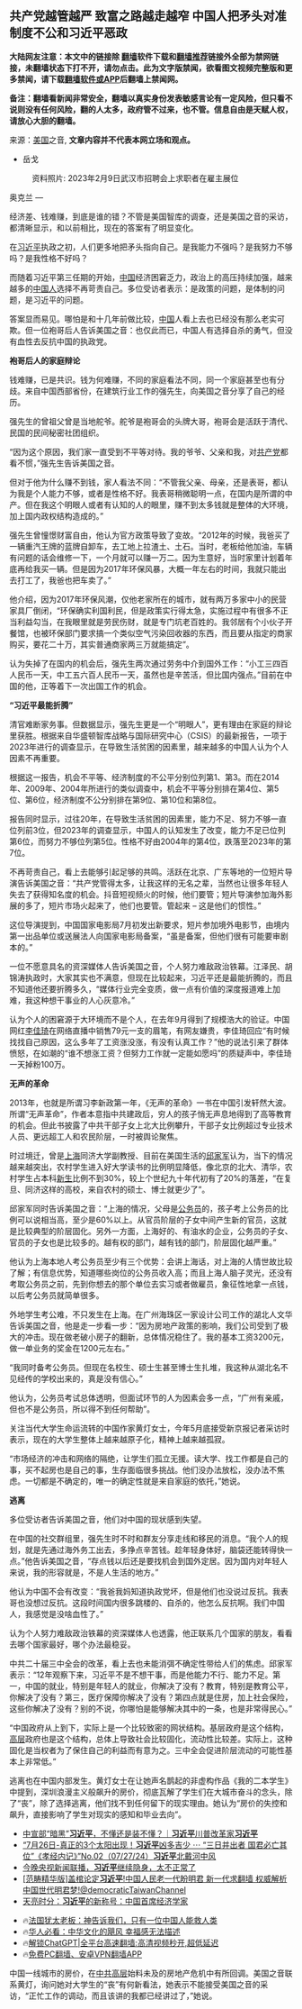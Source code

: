  <!-- 面包屑导航 --> <h2>共产党越管越严 致富之路越走越窄 中国人把矛头对准制度不公和习近平恶政</h2> <p class="notice"><b>大陆网友注意：本文中的链接除 <a href="https://github.com/bannedbook/fanqiang" >翻墙</a>软件下载和<a href="https://github.com/killgcd/justmysocks/blob/master/README.md">翻墙推荐</a>链接外全部为禁网链接，未翻墙状态下打不开，请勿点击。此为文字版禁闻，欲看图文视频完整版和更多禁闻，请下载<a href="https://github.com/bannedbook/fanqiang">翻墙软件或APP</a>后翻墙上禁闻网。</p><p>备注：翻墙看新闻非常安全，翻墙以真实身份发表敏感言论有一定风险，但只看不说则没有任何风险，翻的人太多，政府管不过来，也不管。信息自由是天赋人权，请放心大胆的翻墙。</b></p>  <div class="entry"> <p>来源：<a href="https://www.bannedbook.org/bnews/tag/%e7%be%8e%e5%9b%bd/" class="st_tag internal_tag" rel="tag" title="标签 美国 下的日志">美国</a>之音, <strong>文章内容并不代表本网立场和观点。</strong></p> <ul> <li> 岳戈 </li> </ul> <figure> <figcaption> 资料照片: 2023年2月9日武汉市招聘会上求职者在雇主展位<br /> </figcaption></figure> <p>奥克兰 —&nbsp;</p> <p>经济差、钱难赚，到底是谁的错？不管是美国智库的调查，还是美国之音的采访，都清晰显示，和以前相比，现在的答案有了明显变化。</p> <p>在<a href="https://www.bannedbook.org/bnews/tag/%e4%b9%a0%e8%bf%91%e5%b9%b3/" class="st_tag internal_tag" rel="tag" title="标签 习近平 下的日志">习近平</a>执政之初，人们更多地把矛头指向自己。是我能力不强吗？是我努力不够吗？是我性格不好吗？</p> <p>而随着习近平第三任期的开始，<span class='wp_keywordlink_affiliate'><a href="https://www.bannedbook.org/" title="中国" target="_blank">中国</a></span>经济困窘乏力，政治上的高压持续加强，越来越多的<a href="https://www.bannedbook.org/bnews/tag/%e4%b8%ad%e5%9b%bd%e4%ba%ba/" class="st_tag internal_tag" rel="tag" title="标签 中国人 下的日志">中国人</a>选择不再苛责自己。多位受访者表示：是政策的问题，是体制的问题，是习近平的问题。</p> <p>答案显而易见。哪怕是和十几年前做比较，<a href="https://www.bannedbook.org/bnews/tag/%E4%B8%AD%E5%9B%BD/" class="st_tag internal_tag" rel="tag" title="标签 中国 下的日志">中国</a>人看上去也已经没有那么老实可欺。但一位袍哥后人告诉美国之音：也仅此而已，中国人有选择自杀的勇气，但没有血性去反抗中国的执政党。</p> <p><strong>袍哥后人的家庭辩论</strong></p> <p>钱难赚，已是共识。钱为何难赚，不同的家庭看法不同，同一个家庭甚至也有分歧。来自中国西部省份，在建筑行业工作的强先生，向美国之音分享了自己的经历。</p> <p>强先生的曾祖父曾是当地舵爷。舵爷是袍哥会的头牌大哥，袍哥会是活跃于清代、民国的民间秘密社团组织。</p> <p>“因为这个原因，我们家一直受到不平等对待。我的爷爷、父亲和我，对<a href="https://www.bannedbook.org/bnews/tag/%e5%85%b1%e4%ba%a7%e5%85%9a/" class="st_tag internal_tag" rel="tag" title="标签 共产党 下的日志">共产党</a>都看不惯，”强先生告诉美国之音。</p>  <p>但对于他为什么赚不到钱，家人看法不同：“不管我父亲、母亲，还是表哥，都认为我是个人能力不够，或者是性格不好。我表哥稍微聪明一点，在国内是所谓的中产。但在我这个明眼人或者有认知的人的眼里，赚不到太多钱就是整体的大环境，加上国内政权结构造成的。”</p> <p>强先生曾憧憬财富自由，他认为官方政策导致了变故。“2012年的时候，我爸买了一辆重汽王牌的蓝牌自卸车，去工地上拉渣土、土石。当时，老板给他加油，车辆有问题的话会维修一下，一个月就可以赚一万二。因为生意好，当时家里计划着年底再给我买一辆。但是因为2017年环保风暴，大概一年左右的时间，我就只能出去打工了，我爸也把车卖了。”</p> <p>他介绍，因为2017年环保风潮，仅他老家所在的城市，就有两万多家中小的民营家具厂倒闭，“环保确实利国利民，但是政策实行得太急，实施过程中有很多不正当利益勾当，在我眼里就是劳民伤财，就是专门坑老百姓的。我邻居有个小伙子开餐馆，也被环保部门要求搞一个类似空气污染回收器的东西，而且要从指定的商家购买，要花二十万，其实普通商家两三万就能搞定”。</p> <p>认为失掉了在国内的机会后，强先生两次通过劳务中介到国外工作：“小工三四百人民币一天，中工五六百人民币一天，虽然也是辛苦活，但比国内强点。”目前在中国的他，正等着下一次出国工作的机会。</p> <p><strong>“</strong><strong>习近平最能折腾</strong><strong>”</strong></p> <p>清官难断家务事。但数据显示，强先生更是一个“明眼人”，更有理由在家庭的辩论里获胜。根据来自华盛顿智库战略与国际研究中心（CSIS）的最新报告，一项于2023年进行的调查显示，在导致生活贫困的因素里，越来越多的中国人认为个人因素不再重要。</p> <p>根据这一报告，机会不平等、经济制度的不公平分别位列第1、第3。而在2014年、2009年、2004年所进行的类似调查中，机会不平等分别排在第4位、第5位、第6位，经济制度不公分别排在第9位、第10位和第8位。</p> <p>报告同时显示，过往20年，在导致生活贫困的因素里，能力不足、努力不够一直位列前3位，但2023年的调查显示，中国人的认知发生了改变，能力不足已位列第6位，而努力不够位列第5位。性格不好由2004年的第4位，跌落至2023年的第7位。</p> <p>不再苛责自己，看上去能够引起足够的共鸣。活跃在北京、广东等地的一位短片导演告诉美国之音：“共产党管得太多，让我这样的无名之辈，当然也让很多年轻人失去了获得知名度的机会。抖音短视频火的时候，他们要管；短片导演参加海外影展的多了，短片市场火起来了，他们也要管。管起来 &#8211; 这是他们的惯性。”</p> <p>这位导演提到，中国国家电影局7月初发出新要求，短片参加境外电影节，由境内第一出品单位或送展法人向国家电影局备案，“虽是备案，但他们很有可能要审剧本的。”</p>  <p>一位不愿意具名的资深媒体人告诉美国之音，个人努力难敌政治铁幕。江泽民、胡锦涛执政时，大家其实也不满意，但现在比较起来，习近平还是最能折腾的，而且不知道他还要折腾多久，“媒体行业完全变质，做一点有价值的深度报道难上加难，我这种想干事业的人心灰意冷。”</p> <p>认为个人的困窘源于大环境而不是个人，在去年9月得到了规模浩大的验证。中国网红<a href="https://www.bannedbook.org/bnews/tag/%e6%9d%8e%e4%bd%b3%e7%90%a6/" class="st_tag internal_tag" rel="tag" title="标签 李佳琦 下的日志">李佳琦</a>在网络直播中销售79元一支的眉笔，有网友嫌贵，李佳琦回应“有时候找找自己原因，这么多年了工资涨没涨，有没有认真工作？”他的说法引来了群体愤怒，在如潮的“谁不想涨工资？但努力工作就一定能如愿吗”的质疑声中，李佳琦一天掉粉100万。</p> <p><strong>无声的革命</strong></p> <p>2013年，也就是所谓习李新政第一年，《无声的革命》一书在中国引发轩然大波。所谓“无声革命”，作者本意指中共建政后，穷人的孩子悄无声息地得到了高等教育的机会。但此书披露了中共干部子女上北大比例攀升，干部子女比例超过专业技术人员、更远超工人和农民阶层，一时被舆论聚焦。</p> <p>时过境迁，曾是<a href="https://www.bannedbook.org/bnews/tag/%e4%b8%8a%e6%b5%b7/" class="st_tag internal_tag" rel="tag" title="标签 上海 下的日志">上海</a>同济大学副教授、目前在美国生活的<a href="https://www.bannedbook.org/bnews/tag/%e9%82%b1%e5%ae%b6%e5%86%9b/" class="st_tag internal_tag" rel="tag" title="标签 邱家军 下的日志">邱家军</a>认为，当下的情况越来越突出，农村学生进入好大学读书的比例明显降低，像北京的北大、清华，农村学生占本科<span class='wp_keywordlink'><a href="https://www.bannedbook.org/forum2/topic1642.html" title="正见网《新生》" target="_blank">新生</a></span>比例不到30%，较上个世纪九十年代初有了20%的落差，“在复旦、同济这样的高校，来自农村的硕士、博士就更少了”。</p> <p>邱家军同时告诉美国之音：“上海的情况，父母是<a href="https://www.bannedbook.org/bnews/tag/%e5%85%ac%e5%8a%a1%e5%91%98/" class="st_tag internal_tag" rel="tag" title="标签 公务员 下的日志">公务员</a>的，孩子考上公务员的比例可以说相当高，至少是60%以上。从官员阶层的子女中间产生新的官员，这就是比较典型的阶层固化。另外一方面，上海好的、有油水的企业，公务员的子女、官员的子女也是比较多的。越有权的部门，越有钱的部门，阶层固化越严重。”</p> <p>他认为上海本地人考公务员至少有三个优势：会讲上海话，对上海的人情世故比较了解；有信息优势，知道哪些岗位的公务员收入高；而且上海人脑子灵光，还没有考取公务员之前，先到你想去的那个单位去实习或者做雇员，象征性地拿一点钱，以后考公务员就简单很多。</p> <p>外地学生考公难，不只发生在上海。在广州海珠区一家设计公司工作的湖北人文华告诉美国之音，他是走一步看一步：“因为房地产政策的影响，我们公司受到了极大的冲击。现在做老破小房子的翻新，总体情况稳住了。我的基本工资3200元，做一单业务的奖金在1200元左右。”</p> <p>“我同时备考公务员。但现在名校生、硕士生甚至博士生扎堆，我这种从湖北名不见经传的学校出来的，真是没有信心。”</p> <p>他认为，公务员考试总体透明，但面试环节的人为因素会多一点，“广州有亲戚，但也不是公务员，所以得不到任何帮助”。</p>  <p>关注当代大学生命运流转的中国作家黄灯女士，今年5月底接受新京报记者采访时表示，现在的大学生整体上越来越原子化，精神上越来越孤寂。</p> <p>“市场经济的冲击和网络的隔绝，让学生们孤立无援。读大学、找工作都是自己的事，买不起房也是自己的事，生存面临很多挑战。他们没办法放松，没办法不焦虑。一切都是不确定的，唯一的确定性就是来自家庭的依托，”她说。</p> <p><strong>逃离</strong></p> <p>多位受访者告诉美国之音，他们对中国的现状感到失望。</p> <p>在中国的社交群组里，强先生时不时和群友分享走线和移民的消息。“我个人的规划，就是先通过海外务工出去，多挣点辛苦钱。趁年轻身体好，脑袋还能转得快一点。”他告诉美国之音，“存点钱以后还是要找机会到国外定居。因为国内对年轻人来说，我的形容就是，不是人生活的地方。”</p> <p>他认为中国不会有改变：“我爸我妈知道执政党坏，但是他们也没说过反抗。我表哥也没想过反抗。这段时间国内很多跳楼的、自杀的，他怎么反抗啊。我们中国人，我感觉是没啥血性了。”</p> <p>认为个人努力难敌政治铁幕的资深媒体人也透露，他正联系几个国家的朋友，看看去哪个国家最好，哪个办法最稳妥。</p> <p>中共二十届三中全会的改革，看上去也未能消弭不确定性带给人们的焦虑。邱家军表示：“12年观察下来，习近平不是不想干事，而是他能力不行、能力不足。第一，中国的就业，特别是年轻人的就业，你解决了没有？教育，特别是教育公平，你解决了没有？第三，医疗保障你解决了没有？第四点就是住房，加上社会保险，这些你解决了没有？别的不说，你哪怕是能够解决其中的一条，也是非常得民心。”</p> <p>“中国政府从上到下，实际上是一个比较致密的网状结构。基层政府是这个结构，<span class='wp_keywordlink_affiliate'><a href="https://www.bannedbook.org/bnews/ccpdope/" title="中共高层内幕" target="_blank">高层</a></span>政府也是这个结构，总体上导致社会比较固化，流动性比较差。实际上，这种固化是当权者为了保住自己的利益而有意为之。三中全会促进阶层流动的可能性基本上非常低。”</p> <p>逃离也在中国内部发生。黄灯女士在让她声名鹊起的非虚构作品《我的二本学生》中提到，深圳浪漫主义般飙升的房价，彻底瓦解了学生们在大城市奋斗的念头，除了“丧”，除了选择逃离，他们找不到任何留下的现实理由。她认为“房价的失控和飙升，直接影响了学生对现实的感知和毕业去向”。</p>  <!--<div id="taboola-mid-1"></div>--><ul class='op-related-articles' title='相关阅读'> <li><a href='https://www.bannedbook.org/bnews/sohnews/20240728/2067606.html' target='_blank'>中宣部“暗黑”<b>习近平</b>，不懂还是装不懂？｜<b>习近平</b>川普改革家<b>习近平</b></a></li> <li><a href='https://www.bannedbook.org/bnews/sohnews/20240728/2067600.html' target='_blank'>“7月26日-真正的3个太阳出现！<b>习近平</b>凶多吉少 ⋯ “三日并出者 国君必亡其位”《孝经内记》”No.02（07/27/24）<b>习近平</b>北戴河中风</a></li> <li><a href='https://www.bannedbook.org/bnews/baitai/20240727/2067582.html' target='_blank'>今晚央视新闻联播，<b>习近平</b>继续隐身，太不正常了</a></li> <li><a href='https://www.bannedbook.org/bnews/sohnews/20240727/2067581.html' target='_blank'>[范畴精华版]盖棺论定<b>习近平</b>!中国人民老一代盼明君 新一代求翻墙 权威解析中国世代明君梦!@democraticTaiwanChannel</a></li> <li><a href='https://www.bannedbook.org/bnews/comments/20240727/2067577.html' target='_blank'>天亮时分：<b>习近平</b>的新称号：中国首席经济学家</a></li> </ul> <ul class="texttj"> <li>🔥<a href="https://www.bannedbook.org/bnews/ssgc/20230219/1850782.html" target="_blank">法国犹太老板：神告诉我们，只有一位中国人能救人类</a></li> <li>🔥<a href="https://www.bannedbook.org/bnews/comments/20220220/1694796.html" target="_blank">华人必看：中华文化的飓风 幸福感无法描述</a></li> <li>🔥<a href="https://github.com/bannedbook/fanqiang/wiki/V2ray%E6%9C%BA%E5%9C%BA" target="_blank">解锁ChatGPT|全平台高速翻墙:高清视频秒开,超低延迟</a></li> <li>🔥<a href="https://github.com/bannedbook/fanqiang/wiki/%E7%A6%81%E9%97%BB%E7%BD%91%E5%AE%89%E5%8D%93%E7%BF%BB%E5%A2%99%E6%96%B0%E9%97%BBAPP" target="_blank">免费PC翻墙、安卓VPN翻墙APP</a></li> </ul><p>中国一线城市的房价，在<span class='wp_keywordlink_affiliate'><a href="https://www.bannedbook.org/bnews/ccpdope/" title="中共高层" target="_blank">中共高层</a></span>始料未及的房地产危机中有所回调。美国之音联系黄灯，询问她对大学生的“丧”有何新看法，她表示不能接受美国之音的采访，“正忙工作的调动，而且该讲的我都已经讲过了，”她说。</p><a name='sharetosocial'></a> <div style="margin-bottom:5px;padding-bottom:5px;clear:both"> <div id="archive-pix-1" class="banner-ads"> <!-- AuctionX Display platform tag START --> <div id="27602x728x90x621x_ADSLOT1" clicktrack="%%CLICK_URL_ESC%%"></div>  <!-- AuctionX Display platform tag END --> </div> <div id="archive-pix-2" class="banner-ads"> <!-- AuctionX Display platform tag START --> <div id="27556x300x250x621x_ADSLOT1" clicktrack="%%CLICK_URL_ESC%%" style="margin:0 auto;text-align:center"></div>  <!-- AuctionX Display platform tag END --> </div> </div>  <div id="archive-pix-1" class="banner-ads"> <!-- AuctionX Display platform tag START --> <div id="27603x728x90x621x_ADSLOT1" clicktrack="%%CLICK_URL_ESC%%"></div>  <!-- AuctionX Display platform tag END --> </div> </div><!--END ENTRY--> 
